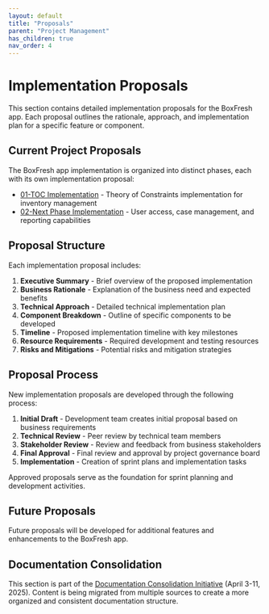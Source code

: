```yaml
---
layout: default
title: "Proposals"
parent: "Project Management"
has_children: true
nav_order: 4
---
```


# Implementation Proposals

This section contains detailed implementation proposals for the BoxFresh app. Each proposal outlines the rationale, approach, and implementation plan for a specific feature or component.

## Current Project Proposals

The BoxFresh app implementation is organized into distinct phases, each with its own implementation proposal:

- [01-TOC Implementation](01-toc-implementation/) - Theory of Constraints implementation for inventory management
- [02-Next Phase Implementation](02-next-phase/) - User access, case management, and reporting capabilities

## Proposal Structure

Each implementation proposal includes:

1. **Executive Summary** - Brief overview of the proposed implementation
2. **Business Rationale** - Explanation of the business need and expected benefits
3. **Technical Approach** - Detailed technical implementation plan
4. **Component Breakdown** - Outline of specific components to be developed
5. **Timeline** - Proposed implementation timeline with key milestones
6. **Resource Requirements** - Required development and testing resources
7. **Risks and Mitigations** - Potential risks and mitigation strategies

## Proposal Process

New implementation proposals are developed through the following process:

1. **Initial Draft** - Development team creates initial proposal based on business requirements
2. **Technical Review** - Peer review by technical team members
3. **Stakeholder Review** - Review and feedback from business stakeholders
4. **Final Approval** - Final review and approval by project governance board
5. **Implementation** - Creation of sprint plans and implementation tasks

Approved proposals serve as the foundation for sprint planning and development activities.

## Future Proposals

Future proposals will be developed for additional features and enhancements to the BoxFresh app.

## Documentation Consolidation

This section is part of the [Documentation Consolidation Initiative](../consolidation-status.md) (April 3-11, 2025). Content is being migrated from multiple sources to create a more organized and consistent documentation structure. 